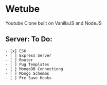 # Wetube

Youtube Clone built on VanillaJS and NodeJS

## Server: To Do:

    - [x] ES6
    - [ ] Express Server
    - [ ] Router
    - [ ] Pug Templates
    - [ ] MongoDB Connectiong
    - [ ] Mongo Schemas
    - [ ] Pre Save Hooks
